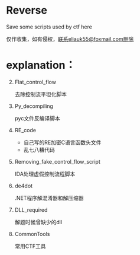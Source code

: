 # Reverse
Save some scripts used by ctf here

仅作收集，如有侵权，联系eliauk55@foxmail.com删除

# explanation：

2. Flat_control_flow

   去除控制流平坦化脚本

3. Py_decompiling

   pyc文件反编译脚本

4. RE_code

   + 自己写的RE加密C语言函数头文件

   - 乱七八糟代码

5. Removing_fake_control_flow_script

   IDA处理虚假控制流程脚本
   
5. de4dot

   .NET程序解混淆器和解压缩器
   
7. DLL_required

   解题时候曾缺少的dll
   
8. CommonTools

   常用CTF工具

